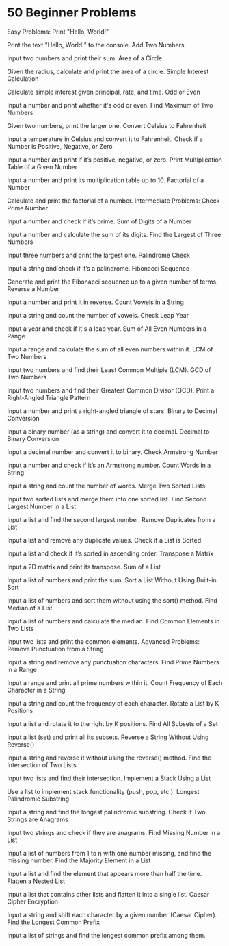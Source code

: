 # 50 Beginner Problems

Easy Problems:
Print "Hello, World!"

Print the text "Hello, World!" to the console.
Add Two Numbers

Input two numbers and print their sum.
Area of a Circle

Given the radius, calculate and print the area of a circle.
Simple Interest Calculation

Calculate simple interest given principal, rate, and time.
Odd or Even

Input a number and print whether it's odd or even.
Find Maximum of Two Numbers

Given two numbers, print the larger one.
Convert Celsius to Fahrenheit

Input a temperature in Celsius and convert it to Fahrenheit.
Check if a Number is Positive, Negative, or Zero

Input a number and print if it’s positive, negative, or zero.
Print Multiplication Table of a Given Number

Input a number and print its multiplication table up to 10.
Factorial of a Number

Calculate and print the factorial of a number.
Intermediate Problems:
Check Prime Number

Input a number and check if it’s prime.
Sum of Digits of a Number

Input a number and calculate the sum of its digits.
Find the Largest of Three Numbers

Input three numbers and print the largest one.
Palindrome Check

Input a string and check if it’s a palindrome.
Fibonacci Sequence

Generate and print the Fibonacci sequence up to a given number of terms.
Reverse a Number

Input a number and print it in reverse.
Count Vowels in a String

Input a string and count the number of vowels.
Check Leap Year

Input a year and check if it's a leap year.
Sum of All Even Numbers in a Range

Input a range and calculate the sum of all even numbers within it.
LCM of Two Numbers

Input two numbers and find their Least Common Multiple (LCM).
GCD of Two Numbers

Input two numbers and find their Greatest Common Divisor (GCD).
Print a Right-Angled Triangle Pattern

Input a number and print a right-angled triangle of stars.
Binary to Decimal Conversion

Input a binary number (as a string) and convert it to decimal.
Decimal to Binary Conversion

Input a decimal number and convert it to binary.
Check Armstrong Number

Input a number and check if it’s an Armstrong number.
Count Words in a String

Input a string and count the number of words.
Merge Two Sorted Lists

Input two sorted lists and merge them into one sorted list.
Find Second Largest Number in a List

Input a list and find the second largest number.
Remove Duplicates from a List

Input a list and remove any duplicate values.
Check if a List is Sorted

Input a list and check if it’s sorted in ascending order.
Transpose a Matrix

Input a 2D matrix and print its transpose.
Sum of a List

Input a list of numbers and print the sum.
Sort a List Without Using Built-in Sort

Input a list of numbers and sort them without using the sort() method.
Find Median of a List

Input a list of numbers and calculate the median.
Find Common Elements in Two Lists

Input two lists and print the common elements.
Advanced Problems:
Remove Punctuation from a String

Input a string and remove any punctuation characters.
Find Prime Numbers in a Range

Input a range and print all prime numbers within it.
Count Frequency of Each Character in a String

Input a string and count the frequency of each character.
Rotate a List by K Positions

Input a list and rotate it to the right by K positions.
Find All Subsets of a Set

Input a list (set) and print all its subsets.
Reverse a String Without Using Reverse()

Input a string and reverse it without using the reverse() method.
Find the Intersection of Two Lists

Input two lists and find their intersection.
Implement a Stack Using a List

Use a list to implement stack functionality (push, pop, etc.).
Longest Palindromic Substring

Input a string and find the longest palindromic substring.
Check if Two Strings are Anagrams

Input two strings and check if they are anagrams.
Find Missing Number in a List

Input a list of numbers from 1 to n with one number missing, and find the missing number.
Find the Majority Element in a List

Input a list and find the element that appears more than half the time.
Flatten a Nested List

Input a list that contains other lists and flatten it into a single list.
Caesar Cipher Encryption

Input a string and shift each character by a given number (Caesar Cipher).
Find the Longest Common Prefix

Input a list of strings and find the longest common prefix among them.